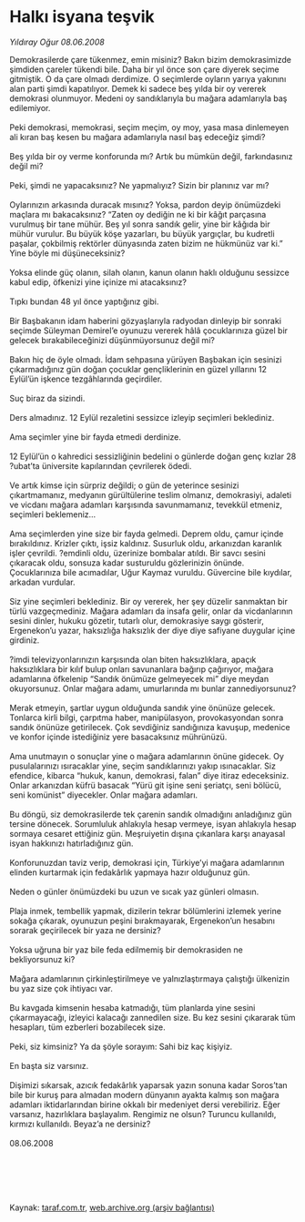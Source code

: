 # Halkı isyana teşvik

*Yıldıray Oğur 08.06.2008*

<div class="taraf_structure_2col_1zq">
<div class="margen_n">



 <p>Demokrasilerde çare tükenmez, emin misiniz? Bakın bizim demokrasimizde şimdiden çareler tükendi bile. Daha bir yıl önce son çare diyerek seçime gitmiştik. O da çare olmadı derdimize. O seçimlerde oyların yarıya yakınını alan parti şimdi kapatılıyor. Demek ki sadece beş yılda bir oy vererek demokrasi olunmuyor. Medeni oy sandıklarıyla bu mağara adamlarıyla baş edilemiyor. <br/>
<br/>
Peki demokrasi, memokrasi, seçim meçim, oy moy, yasa masa dinlemeyen ali kıran baş kesen bu mağara adamlarıyla nasıl baş edeceğiz şimdi?<br/>
<br/>
Beş yılda bir oy verme konforunda mı? Artık bu mümkün değil, farkındasınız değil mi?<br/>
<br/>
Peki, şimdi ne yapacaksınız? Ne yapmalıyız? Sizin bir planınız var mı?<br/>
<br/>
Oylarınızın arkasında duracak mısınız? Yoksa, pardon deyip önümüzdeki maçlara mı bakacaksınız? “Zaten oy dediğin ne ki bir kâğıt parçasına vurulmuş bir tane mühür. Beş yıl sonra sandık gelir, yine bir kâğıda bir mühür vurulur. Bu büyük köşe yazarları, bu büyük yargıçlar, bu kudretli paşalar, çokbilmiş rektörler dünyasında zaten bizim ne hükmünüz var ki.” Yine böyle mi düşüneceksiniz?<br/>
<br/>
Yoksa elinde güç olanın, silah olanın, kanun olanın haklı olduğunu sessizce kabul edip, öfkenizi yine içinize mi atacaksınız? <br/>
<br/>
Tıpkı bundan 48 yıl önce yaptığınız gibi. <br/>
<br/>
Bir Başbakanın idam haberini gözyaşlarıyla radyodan dinleyip bir sonraki seçimde Süleyman Demirel’e oyunuzu vererek hâlâ çocuklarınıza güzel bir gelecek bırakabileceğinizi düşünmüyorsunuz değil mi?<br/>
<br/>
Bakın hiç de öyle olmadı. İdam sehpasına yürüyen Başbakan için sesinizi çıkarmadığınız gün doğan çocuklar gençliklerinin en güzel yıllarını 12 Eylül’ün işkence tezgâhlarında geçirdiler. <br/>
<br/>
Suç biraz da sizindi.<br/>
<br/>
Ders almadınız. 12 Eylül rezaletini sessizce izleyip seçimleri beklediniz. <br/>
<br/>
Ama seçimler yine bir fayda etmedi derdinize.<br/>
<br/>
12 Eylül’ün o kahredici sessizliğinin bedelini o günlerde doğan genç kızlar 28 ?ubat’ta üniversite kapılarından çevrilerek ödedi.<br/>
<br/>
Ve artık kimse için sürpriz değildi; o gün de yeterince sesinizi çıkartmamanız, medyanın gürültülerine teslim olmanız, demokrasiyi, adaleti ve vicdanı mağara adamları karşısında savunmamanız, tevekkül etmeniz, seçimleri beklemeniz...<br/>
<br/>
Ama seçimlerden yine size bir fayda gelmedi. Deprem oldu, çamur içinde bırakıldınız. Krizler çıktı, işsiz kaldınız. Susurluk oldu, arkanızdan karanlık işler çevrildi. ?emdinli oldu, üzerinize bombalar atıldı. Bir savcı sesini çıkaracak oldu, sonsuza kadar susturuldu gözlerinizin önünde. Çocuklarınıza bile acımadılar, Uğur Kaymaz vuruldu. Güvercine bile kıydılar, arkadan vurdular. <br/>
<br/>
Siz yine seçimleri beklediniz. Bir oy vererek, her şey düzelir sanmaktan bir türlü vazgeçmediniz. Mağara adamları da insafa gelir, onlar da vicdanlarının sesini dinler, hukuku gözetir, tutarlı olur, demokrasiye saygı gösterir, Ergenekon’u yazar, haksızlığa haksızlık der diye diye safiyane duygular içine girdiniz.<br/>
<br/>
?imdi televizyonlarınızın karşısında olan biten haksızlıklara, apaçık haksızlıklara bir kılıf bulup onları savunanlara bağırıp çağırıyor, mağara adamlarına öfkelenip “Sandık önümüze gelmeyecek mi” diye meydan okuyorsunuz. Onlar mağara adamı, umurlarında mı bunlar zannediyorsunuz?<br/>
<br/>
Merak etmeyin, şartlar uygun olduğunda sandık yine önünüze gelecek. Tonlarca kirli bilgi, çarpıtma haber, manipülasyon, provokasyondan sonra sandık önünüze getirilecek. Çok sevdiğiniz sandığınıza kavuşup, medenice ve konfor içinde istediğiniz yere basacaksınız mührünüzü.<br/>
<br/>
Ama unutmayın o sonuçlar yine o mağara adamlarının önüne gidecek. Oy pusulalarınızı ısıracaklar yine, seçim sandıklarınızı yakıp ısınacaklar. Siz efendice, kibarca “hukuk, kanun, demokrasi, falan” diye itiraz edeceksiniz. Onlar arkanızdan küfrü basacak “Yürü git işine seni şeriatçı, seni bölücü, seni komünist” diyecekler. Onlar mağara adamları.<br/>
<br/>
Bu döngü, siz demokrasilerde tek çarenin sandık olmadığını anladığınız gün tersine dönecek. Sorumluluk ahlakıyla hesap vermeye, isyan ahlakıyla hesap sormaya cesaret ettiğiniz gün. Meşruiyetin dışına çıkanlara karşı anayasal isyan hakkınızı hatırladığınız gün.<br/>
<br/>
Konforunuzdan taviz verip, demokrasi için, Türkiye’yi mağara adamlarının elinden kurtarmak için fedakârlık yapmaya hazır olduğunuz gün. <br/>
<br/>
Neden o günler önümüzdeki bu uzun ve sıcak yaz günleri olmasın.<br/>
<br/>
Plaja inmek, tembellik yapmak, dizilerin tekrar bölümlerini izlemek yerine sokağa çıkarak, oyunuzun peşini bırakmayarak, Ergenekon’un hesabını sorarak geçirilecek bir yaza ne dersiniz?<br/>
<br/>
Yoksa uğruna bir yaz bile feda edilmemiş bir demokrasiden ne bekliyorsunuz ki? <br/>
<br/>
Mağara adamlarının çirkinleştirilmeye ve yalnızlaştırmaya çalıştığı ülkenizin bu yaz size çok ihtiyacı var.<br/>
<br/>
Bu kavgada kimsenin hesaba katmadığı, tüm planlarda yine sesini çıkarmayacağı, izleyici kalacağı zannedilen size. Bu kez sesini çıkararak tüm hesapları, tüm ezberleri bozabilecek size. <br/>
<br/>
Peki, siz kimsiniz? Ya da şöyle sorayım: Sahi biz kaç kişiyiz. <br/>
<br/>
En başta siz varsınız. <br/>
<br/>
Dişimizi sıkarsak, azıcık fedakârlık yaparsak yazın sonuna kadar Soros’tan bile bir kuruş para almadan modern dünyanın ayakta kalmış son mağara adamları iktidarlarından birine okkalı bir medeniyet dersi verebiliriz. Eğer varsanız, hazırlıklara başlayalım. Rengimiz ne olsun? Turuncu kullanıldı, kırmızı kullanıldı. Beyaz’a ne dersiniz?<br/>
<br/>
08.06.2008</p>
<br/>
<br/>
<br/>



<br/>


<div id="taraf_not">
</div>

</div>


</div>

Kaynak: [taraf.com.tr](http://www.taraf.com.tr:80/makale/845.htm), [web.archive.org (arşiv bağlantısı)](http://web.archive.org/web/20090913025101/http://www.taraf.com.tr:80/makale/845.htm)
